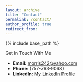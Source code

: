 ```yaml
---
layout: archive
title: "Contact"
permalink: /contact/
author_profile: true
redirect_from:
---
```


{% include base_path %}

Get In Touch With Me

- **Email:** [morris242@yahoo.com](mailto:morris242@yahoo.com)
- **Phone:** (757-763-9068)
- **LinkedIn:** [My LinkedIn Profile](https://www.linkedin.com/in/justin-morris-007050350/)
